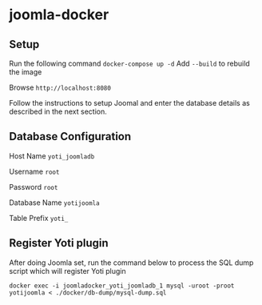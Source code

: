 # joomla-docker

## Setup
Run the following command `docker-compose up -d` Add `--build` to rebuild the image

Browse `http://localhost:8080`

Follow the instructions to setup Joomal and enter the database details as described in the next section.

## Database Configuration

Host Name `yoti_joomladb`

Username `root`

Password `root`

Database Name `yotijoomla`

Table Prefix  `yoti_`

## Register Yoti plugin
After doing Joomla set, run the command below to process the SQL dump script which will register Yoti plugin

`docker exec -i joomladocker_yoti_joomladb_1 mysql -uroot -proot yotijoomla < ./docker/db-dump/mysql-dump.sql`
